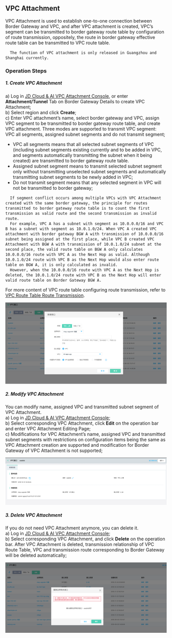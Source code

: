 ## VPC Attachment
VPC Attachment is used to establish one-to-one connection between Border Gateway and VPC, and after VPC attachment is created, VPC’s segment can be transmitted to border gateway route table by configuration of route transmission, oppositely, the route in border gateway effective route table can be transmitted to VPC route table.

```
  The function of VPC attachment is only released in Guangzhou and Shanghai currently.
```

### Operation Steps
##### 1. Create VPC Attachment
a) Log in [JD Cloud & AI VPC Attachment Console](https://cns-console.jdcloud.com/host/vpcAttachment/list), or enter **Attachment/Tunnel** Tab on Border Gateway Details to create VPC Attachment;  <br />
b) Select region and click **Create**;<br />
c) Enter VPC attachment’s name, select border gateway and VPC, assign VPC segment to be transmitted to border gateway route table, and create VPC attachment. Three modes are supported to transmit VPC segment: VPC all segments, assigned subnet segments and do not transmit segment;<br />
* VPC all segments means that all selected subnet segments of VPC (including subnet segments existing currently and to be added in VPC, and segments automatically transmitting the subnet when it being created) are transmitted to border gateway route table.
* Assigned subnet segment means to transmit selected subnet segment only without transmitting unselected subnet segments and automatically transmitting subnet segments to be newly added in VPC;
* Do not transmit segment means that any selected segment in VPC will not be transmitted to border gateway;

```
  If segment conflict occurs among multiple VPCs with VPC Attachment created with the same border gateway, the principle for routes transmitted to border gateway route table is to count the first transmission as valid route and the second transmission as invalid route.
  For example, VPC A has a subnet with segment as 10.0.0.0/16 and VPC B has a subnet with segment as 10.0.1.0/24. When VPC A created VPC attachment with border gateway BGW A with transmission of 10.0.0.0/16 subnet being assigned at the first place, while VPC B created VPC Attachment with BGW A with transmission of 10.0.1.0/24 subnet at the second place, the valid route table on BGW A only calculates 10.0.0.0/16 route with VPC A as the Next Hop as valid. Although 10.0.1.0/24 route with VPC B as the Next Hop would also enter route table on BGW A, it is only calculated as invalid.
  However, when the 10.0.0.0/16 route with VPC A as the Next Hop is deleted, the 10.0.1.0/24 route with VPC B as the Next Hop will enter valid route table on Border Gateway BGW A.
```

For more content of VPC route table configuring route transmission, refer to [VPC Route Table Route Transmission](https://docs.jdcloud.com/en/virtual-private-cloud/route-table-configuration).

![](../../../../../image/Networking/Direct-Connect-Service/Operation-Guide/create-vpcattachment.png)

##### 2. Modify VPC Attachment
You can modify name, assigned VPC and transmitted subnet segment of VPC Attachment.<br />
a) Log in [JD Cloud & AI VPC Attachment Console](https://cns-console.jdcloud.com/host/vpcAttachment/list);  <br />
b) Select corresponding VPC Attachment, click **Edit** on the operation bar and enter VPC Attachment Editing Page;<br />
c) Modifications for VPC Attachment’s name, assigned VPC and transmitted subnet segments with restrictions on configuration items being the same as VPC Attachment creation are supported and modification for Border Gateway of VPC Attachment is not supported;<br />

![](../../../../../image/Networking/Direct-Connect-Service/Operation-Guide/update-vpcattachment.png)

##### 3. Delete VPC Attachment
If you do not need VPC Attachment anymore, you can delete it.<br />
a) Log in [JD Cloud & AI VPC Attachment Console](https://cns-console.jdcloud.com/host/vpcattachment/list);  <br />
b) Select corresponding VPC Attachment, and click **Delete** on the operation bar. After VPC Attachment is deleted, transmission relationship of VPC Route Table, VPC and transmission route corresponding to Border Gateway will be deleted automatically;<br />

![](../../../../../image/Networking/Direct-Connect-Service/Operation-Guide/delete-vpcattachment.png)
